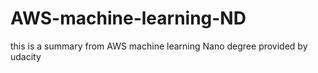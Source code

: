 # AWS-machine-learning-ND
this is a summary from AWS machine learning Nano degree provided by udacity
